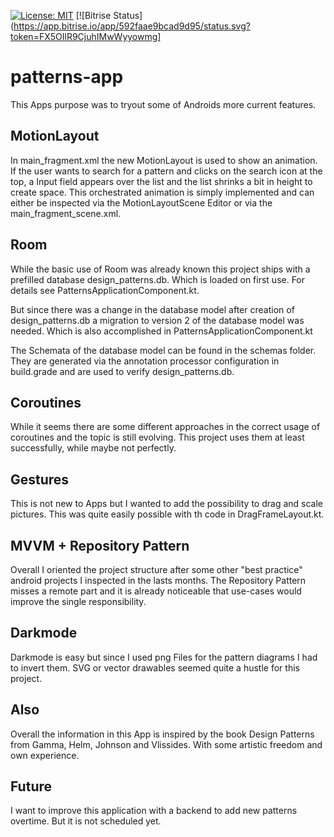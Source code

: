 [![License: MIT](https://img.shields.io/badge/License-MIT-yellow.svg)](https://opensource.org/licenses/MIT)
[![Bitrise Status](https://app.bitrise.io/app/592faae9bcad9d95/status.svg?token=FX5OIlR9CjuhIMwWyyowmg]

# patterns-app

This Apps purpose was to tryout some of Androids more current features.

## MotionLayout
In main_fragment.xml the new MotionLayout is used to show an animation. If the user wants to search for a pattern and clicks on the search icon at the top,
a Input field appears over the list and the list shrinks a bit in height to create space.
This orchestrated animation is simply implemented and can either be inspected via the MotionLayoutScene Editor or via the main_fragment_scene.xml. 

## Room
While the basic use of Room was already known this project ships with a prefilled database design_patterns.db. Which is loaded on first use.
For details see PatternsApplicationComponent.kt.

But since there was a change in the database model after creation of design_patterns.db a migration to version 2 of the database model was needed.
Which is also accomplished in PatternsApplicationComponent.kt

The Schemata of the database model can be found in the schemas folder. They are generated via the annotation processor configuration in build.grade and are used to verify design_patterns.db.    

## Coroutines
While it seems there are some different approaches in the correct usage of coroutines and the topic is still evolving. This project uses them at least successfully, while maybe not perfectly.

## Gestures
This is not new to Apps but I wanted to add the possibility to drag and scale pictures. This was quite easily possible with th code in DragFrameLayout.kt. 

## MVVM + Repository Pattern
Overall I oriented the project structure after some other "best practice" android projects I inspected in the lasts months. The Repository Pattern misses a remote part and it is already noticeable that use-cases would improve the single responsibility. 

## Darkmode
Darkmode is easy but since I used png Files for the pattern diagrams I had to invert them. SVG or vector drawables seemed quite a hustle for this project.

## Also
Overall the information in this App is inspired by the book Design Patterns from Gamma, Helm, Johnson and Vlissides. With some artistic freedom and own experience.

## Future
I want to improve this application with a backend to add new patterns overtime. But it is not scheduled yet.  